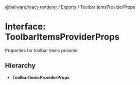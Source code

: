 [@ballware/react-renderer](../README.md) / [Exports](../modules.md) / ToolbarItemsProviderProps

# Interface: ToolbarItemsProviderProps

Properties for toolbar items provider

## Hierarchy

* **ToolbarItemsProviderProps**
